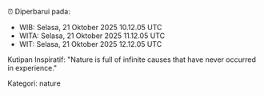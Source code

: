 ⏰ Diperbarui pada:
- WIB: Selasa, 21 Oktober 2025 10.12.05 UTC
- WITA: Selasa, 21 Oktober 2025 11.12.05 UTC
- WIT: Selasa, 21 Oktober 2025 12.12.05 UTC

Kutipan Inspiratif:
"Nature is full of infinite causes that have never occurred in experience."


Kategori: nature

